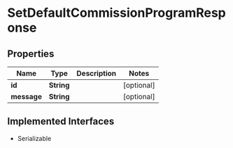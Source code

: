 

# SetDefaultCommissionProgramResponse


## Properties

| Name | Type | Description | Notes |
|------------ | ------------- | ------------- | -------------|
|**id** | **String** |  |  [optional] |
|**message** | **String** |  |  [optional] |


## Implemented Interfaces

* Serializable

